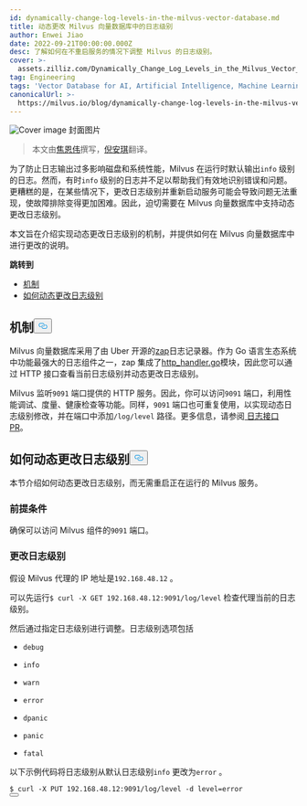 ```yaml
---
id: dynamically-change-log-levels-in-the-milvus-vector-database.md
title: 动态更改 Milvus 向量数据库中的日志级别
author: Enwei Jiao
date: 2022-09-21T00:00:00.000Z
desc: 了解如何在不重启服务的情况下调整 Milvus 的日志级别。
cover: >-
  assets.zilliz.com/Dynamically_Change_Log_Levels_in_the_Milvus_Vector_Database_58e31c66cc.png
tag: Engineering
tags: 'Vector Database for AI, Artificial Intelligence, Machine Learning'
canonicalUrl: >-
  https://milvus.io/blog/dynamically-change-log-levels-in-the-milvus-vector-database.md
---
```

<p>
  
   <span class="img-wrapper"> <img translate="no" src="https://assets.zilliz.com/Dynamically_Change_Log_Levels_in_the_Milvus_Vector_Database_58e31c66cc.png" alt="Cover image" class="doc-image" id="cover-image" />
   </span> <span class="img-wrapper"> <span>封面图片</span> </span></p>
<blockquote>
<p>本文由<a href="https://github.com/jiaoew1991">焦恩伟</a>撰写，<a href="https://www.linkedin.com/in/yiyun-n-2aa713163/">倪安琪</a>翻译。</p>
</blockquote>
<p>为了防止日志输出过多影响磁盘和系统性能，Milvus 在运行时默认输出<code translate="no">info</code> 级别的日志。然而，有时<code translate="no">info</code> 级别的日志并不足以帮助我们有效地识别错误和问题。更糟糕的是，在某些情况下，更改日志级别并重新启动服务可能会导致问题无法重现，使故障排除变得更加困难。因此，迫切需要在 Milvus 向量数据库中支持动态更改日志级别。</p>
<p>本文旨在介绍实现动态更改日志级别的机制，并提供如何在 Milvus 向量数据库中进行更改的说明。</p>
<p><strong>跳转到</strong></p>
<ul>
<li><a href="#Mechanism">机制</a></li>
<li><a href="#How-to-dynamically-change-log-levels">如何动态更改日志级别</a></li>
</ul>
<h2 id="Mechanism" class="common-anchor-header">机制<button data-href="#Mechanism" class="anchor-icon" translate="no">
      <svg translate="no"
        aria-hidden="true"
        focusable="false"
        height="20"
        version="1.1"
        viewBox="0 0 16 16"
        width="16"
      >
        <path
          fill="#0092E4"
          fill-rule="evenodd"
          d="M4 9h1v1H4c-1.5 0-3-1.69-3-3.5S2.55 3 4 3h4c1.45 0 3 1.69 3 3.5 0 1.41-.91 2.72-2 3.25V8.59c.58-.45 1-1.27 1-2.09C10 5.22 8.98 4 8 4H4c-.98 0-2 1.22-2 2.5S3 9 4 9zm9-3h-1v1h1c1 0 2 1.22 2 2.5S13.98 12 13 12H9c-.98 0-2-1.22-2-2.5 0-.83.42-1.64 1-2.09V6.25c-1.09.53-2 1.84-2 3.25C6 11.31 7.55 13 9 13h4c1.45 0 3-1.69 3-3.5S14.5 6 13 6z"
        ></path>
      </svg>
    </button></h2><p>Milvus 向量数据库采用了由 Uber 开源的<a href="https://github.com/uber-go/zap">zap</a>日志记录器。作为 Go 语言生态系统中功能最强大的日志组件之一，zap 集成了<a href="https://github.com/uber-go/zap/blob/master/http_handler.go">http_handler.go</a>模块，因此您可以通过 HTTP 接口查看当前日志级别并动态更改日志级别。</p>
<p>Milvus 监听<code translate="no">9091</code> 端口提供的 HTTP 服务。因此，你可以访问<code translate="no">9091</code> 端口，利用性能调试、度量、健康检查等功能。同样，<code translate="no">9091</code> 端口也可重复使用，以实现动态日志级别修改，并在端口中添加<code translate="no">/log/level</code> 路径。更多信息，请参阅<a href="https://github.com/milvus-io/milvus/pull/18430"> 日志接口 PR</a>。</p>
<h2 id="How-to-dynamically-change-log-levels" class="common-anchor-header">如何动态更改日志级别<button data-href="#How-to-dynamically-change-log-levels" class="anchor-icon" translate="no">
      <svg translate="no"
        aria-hidden="true"
        focusable="false"
        height="20"
        version="1.1"
        viewBox="0 0 16 16"
        width="16"
      >
        <path
          fill="#0092E4"
          fill-rule="evenodd"
          d="M4 9h1v1H4c-1.5 0-3-1.69-3-3.5S2.55 3 4 3h4c1.45 0 3 1.69 3 3.5 0 1.41-.91 2.72-2 3.25V8.59c.58-.45 1-1.27 1-2.09C10 5.22 8.98 4 8 4H4c-.98 0-2 1.22-2 2.5S3 9 4 9zm9-3h-1v1h1c1 0 2 1.22 2 2.5S13.98 12 13 12H9c-.98 0-2-1.22-2-2.5 0-.83.42-1.64 1-2.09V6.25c-1.09.53-2 1.84-2 3.25C6 11.31 7.55 13 9 13h4c1.45 0 3-1.69 3-3.5S14.5 6 13 6z"
        ></path>
      </svg>
    </button></h2><p>本节介绍如何动态更改日志级别，而无需重启正在运行的 Milvus 服务。</p>
<h3 id="Prerequisite" class="common-anchor-header">前提条件</h3><p>确保可以访问 Milvus 组件的<code translate="no">9091</code> 端口。</p>
<h3 id="Change-the-log-level" class="common-anchor-header">更改日志级别</h3><p>假设 Milvus 代理的 IP 地址是<code translate="no">192.168.48.12</code> 。</p>
<p>可以先运行<code translate="no">$ curl -X GET 192.168.48.12:9091/log/level</code> 检查代理当前的日志级别。</p>
<p>然后通过指定日志级别进行调整。日志级别选项包括</p>
<ul>
<li><p><code translate="no">debug</code></p></li>
<li><p><code translate="no">info</code></p></li>
<li><p><code translate="no">warn</code></p></li>
<li><p><code translate="no">error</code></p></li>
<li><p><code translate="no">dpanic</code></p></li>
<li><p><code translate="no">panic</code></p></li>
<li><p><code translate="no">fatal</code></p></li>
</ul>
<p>以下示例代码将日志级别从默认日志级别<code translate="no">info</code> 更改为<code translate="no">error</code> 。</p>
<pre><code translate="no" class="language-Python">$ curl -X PUT 192.168.48.12:9091/log/level -d level=error
<button class="copy-code-btn"></button></code></pre>
